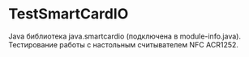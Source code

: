 # TestSmartCardIO
Java библиотека java.smartcardio (подключена в module-info.java). Тестирование работы с настольным считывателем NFC ACR1252. 
